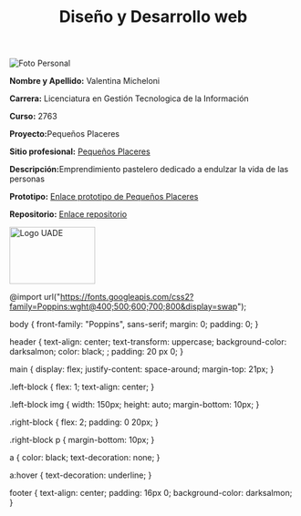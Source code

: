 <html lang="es"><head>
    <meta charset="UTF-8">
    <meta name="viewport" content="width=device-width, initial-scale=1.0">
    <title>Ficha Personal</title>
    <link rel="stylesheet" href="c:\Users\Usuario\OneDrive\Documentos\UADE\Diseño y desarrollo web\Styles.css.css">
</head>
<body>
    <header>
        <h1>Diseño y Desarrollo web</h1>
    </header>
    <main>
        <div class="left-block">
            <img src="c:\Users\Usuario\Downloads\Fotos Personales.jpeg" alt="Foto Personal">
        </div>
        <div class="right-block">
            <p><strong>Nombre y Apellido:</strong> Valentina Micheloni</p>
            <p><strong>Carrera:</strong> Licenciatura en Gestión Tecnologica de la Información </p>
            <p><strong>Curso:</strong> 2763</p>
            <p><strong>Proyecto:</strong>Pequeños Placeres</p>
            <p><strong>Sitio profesional:</strong> <a href=" https://valentinamicheloni.github.io/" target="_blank">Pequeños Placeres</a></p>
            <p><strong>Descripción:</strong>Emprendimiento pastelero dedicado a endulzar la vida de las personas</p>
            <p><strong>Prototipo:</strong> <a href="" target="_blank">Enlace prototipo de Pequeños Placeres</a></p>
            <p><strong>Repositorio:</strong> <a href="https://valeemicheloni.github.io/" target="_blank">Enlace repositorio</a></p>
        </div>
    </main>
    <footer>
        <img src="c:\Users\Usuario\Downloads\Logotipo Uade.jpeg" width="150px" height="100px" alt="Logo UADE" >
    </footer>


<span id="PING_CONTENT_AUTOPLAY_DETECTION" style="display: none;"></span></body></html>


@import url("https://fonts.googleapis.com/css2?family=Poppins:wght@400;500;600;700;800&display=swap");
 
body {
    front-family: "Poppins", sans-serif;
    margin: 0;
    padding: 0;
}

header {
    text-align: center;
    text-transform: uppercase;
    background-color: darksalmon;
    color: black;
    ;
    padding: 20 px 0;
}

main {
    display: flex;
    justify-content: space-around;
    margin-top: 21px;
}

.left-block {
    flex: 1;
    text-align: center;
}

.left-block img {
    width: 150px;
    height: auto;
    margin-bottom: 10px;
}

.right-block { 
    flex: 2;
    padding: 0 20px;
}

.right-block p {
    margin-bottom: 10px;
}

a {
    color: black;
    text-decoration: none;
}

a:hover {
    text-decoration: underline;
}

footer { 
    text-align: center;
    padding: 16px 0;
    background-color: darksalmon;
}  
